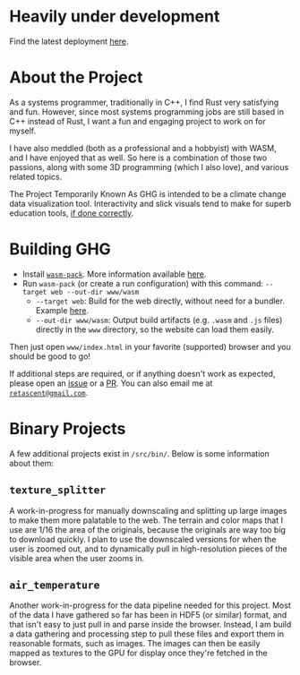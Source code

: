 # Heavily under development

Find the latest deployment [here](https://retascent.github.io/ghg/).

# About the Project

As a systems programmer, traditionally in C++, I find Rust very satisfying and fun.
However, since most systems programming jobs are still based in C++ instead of Rust, I want a fun and engaging project to work on for myself.

I have also meddled (both as a professional and a hobbyist) with WASM, and I have enjoyed that as well.
So here is a combination of those two passions, along with some 3D programming (which I also love), and various related topics.

The Project Temporarily Known As GHG is intended to be a climate change data visualization tool.
Interactivity and slick visuals tend to make for superb education tools, [if done correctly](https://eater.net/quaternions).

# Building GHG

- Install [`wasm-pack`](https://rustwasm.github.io/wasm-pack/installer/). More information available [here](https://github.com/rustwasm/wasm-pack).
- Run `wasm-pack` (or create a run configuration) with this command: `--target web --out-dir www/wasm`
  - `--target web`: Build for the web directly, without need for a bundler. Example [here](https://rustwasm.github.io/docs/wasm-bindgen/examples/without-a-bundler.html).
  - `--out-dir www/wasm`: Output build artifacts (e.g. `.wasm` and `.js` files) directly in the `www` directory, so the website can load them easily.

Then just open `www/index.html` in your favorite (supported) browser and you should be good to go!

If additional steps are required, or if anything doesn't work as expected, please open an [issue](https://github.com/retascent/ghg/issues/new/choose) or a [PR](https://github.com/retascent/ghg/compare).
You can also email me at [`retascent@gmail.com`](mailto:retascent@gmail.com).

# Binary Projects

A few additional projects exist in `/src/bin/`. Below is some information about them:

## `texture_splitter`

A work-in-progress for manually downscaling and splitting up large images to make them more palatable to the web.
The terrain and color maps that I use are 1/16 the area of the originals, because the originals are way too big to download quickly.
I plan to use the downscaled versions for when the user is zoomed out, and to dynamically pull in high-resolution pieces of the visible area when the user zooms in.

## `air_temperature`

Another work-in-progress for the data pipeline needed for this project.
Most of the data I have gathered so far has been in HDF5 (or similar) format, and that isn't easy to just pull in and parse inside the browser.
Instead, I am build a data gathering and processing step to pull these files and export them in reasonable formats, such as images.
The images can then be easily mapped as textures to the GPU for display once they're fetched in the browser.
